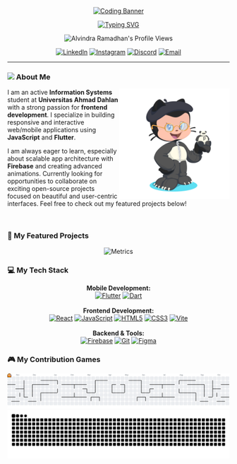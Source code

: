 <p align="center">
  <a href="https://github.com/AlvindraRamadhan">
    <img src="https://i.pinimg.com/originals/0c/a3/c6/0ca3c6208578b8910445c557b3bf8f87.gif" alt="Coding Banner" width="850" height="230"/>
  </a>
</p>
<div align="center">
  <a href="https://git.io/typing-svg">
    <img src="https://readme-typing-svg.demolab.com?font=Fira+Code&weight=600&pause=1000&color=FF449F&center=true&vCenter=true&width=435&lines=Hi+there%2C+I'm+Alvindra+Ramadhan!;A+Passionate+Frontend+Developer;Focusing+on+Flutter+%26+JavaScript" alt="Typing SVG" />
  </a>
</div>

<p align="center">
    <img src="https://komarev.com/ghpvc/?username=AlvindraRamadhan&label=Profile%20Views&color=0e75b6&style=flat-square" alt="Alvindra Ramadhan's Profile Views" />
</p>

<div align="center">
  <a href="https://linkedin.com/in/alvindra-ramadhan" target="_blank"><img src="https://img.shields.io/badge/LinkedIn-%230077B5.svg?style=for-the-badge&logo=linkedin&logoColor=white" alt="LinkedIn"/></a>
  <a href="https://instagram.com/alvindramadhann" target="_blank"><img src="https://img.shields.io/badge/Instagram-%23E4405F.svg?style=for-the-badge&logo=Instagram&logoColor=white" alt="Instagram"/></a>
  <a href="https://discord.gg/q28QhDWv" target="_blank"><img src="https://img.shields.io/badge/Discord-%237289DA.svg?style=for-the-badge&logo=discord&logoColor=white" alt="Discord"/></a>
  <a href="mailto:alvindraramadhan1210@gmail.com"><img src="https://img.shields.io/badge/Email-D14836?style=for-the-badge&logo=gmail&logoColor=white" alt="Email"/></a>
</div>

---

### <img src="https://raw.githubusercontent.com/MartinHeinz/MartinHeinz/master/wave.gif" width="30px"> About Me

<img src="https://raw.githubusercontent.com/AlvindraRamadhan/AlvindraRamadhan/main/octocat-1754428509830.png" alt="My Octocat" width="250" align="right" />

I am an active **Information Systems** student at **Universitas Ahmad Dahlan** with a strong passion for **frontend development**. I specialize in building responsive and interactive web/mobile applications using **JavaScript** and **Flutter**.

I am always eager to learn, especially about scalable app architecture with **Firebase** and creating advanced animations. Currently looking for opportunities to collaborate on exciting open-source projects focused on beautiful and user-centric interfaces. Feel free to check out my featured projects below!

<br clear="right"/>

### 🚀 My Featured Projects
<p align="center">
  <img src="https://github.com/AlvindraRamadhan/AlvindraRamadhan/blob/main/metrics.svg" alt="Metrics">
</p>

### 💻 My Tech Stack
<p align="center">
  <strong>Mobile Development:</strong><br>
  <a href="#"><img src="https://img.shields.io/badge/Flutter-%2302569B.svg?style=for-the-badge&logo=Flutter&logoColor=white" alt="Flutter"></a>
  <a href="#"><img src="https://img.shields.io/badge/dart-%230175C2.svg?style=for-the-badge&logo=dart&logoColor=white" alt="Dart"></a>
  <br><br>
  <strong>Frontend Development:</strong><br>
  <a href="#"><img src="https://img.shields.io/badge/react-%2320232a.svg?style=for-the-badge&logo=react&logoColor=%2361DAFB" alt="React"></a>
  <a href="#"><img src="https://img.shields.io/badge/javascript-%23323330.svg?style=for-the-badge&logo=javascript&logoColor=%23F7DF1E" alt="JavaScript"></a>
  <a href="#"><img src="https://img.shields.io/badge/html5-%23E34F26.svg?style=for-the-badge&logo=html5&logoColor=white" alt="HTML5"></a>
  <a href="#"><img src="https://img.shields.io/badge/css3-%231572B6.svg?style=for-the-badge&logo=css3&logoColor=white" alt="CSS3"></a>
  <a href="#"><img src="https://img.shields.io/badge/vite-%23646CFF.svg?style=for-the-badge&logo=vite&logoColor=white" alt="Vite"></a>
  <br><br>
  <strong>Backend & Tools:</strong><br>
  <a href="#"><img src="https://img.shields.io/badge/firebase-a08021?style=for-the-badge&logo=firebase&logoColor=ffcd34" alt="Firebase"></a>
  <a href="#"><img src="https://img.shields.io/badge/git-%23F05033.svg?style=for-the-badge&logo=git&logoColor=white" alt="Git"></a>
  <a href="#"><img src="https://img.shields.io/badge/figma-%23F24E1E.svg?style=for-the-badge&logo=figma&logoColor=white" alt="Figma"></a>
</p>


### 🎮 My Contribution Games
<div align="center">
  <picture>
    <source media="(prefers-color-scheme: dark)" srcset="https://raw.githubusercontent.com/AlvindraRamadhan/AlvindraRamadhan/output/pacman-contribution-graph-dark.svg">
    <source media="(prefers-color-scheme: light)" srcset="https://raw.githubusercontent.com/AlvindraRamadhan/AlvindraRamadhan/output/pacman-contribution-graph.svg">
    <img alt="Pacman Contribution Graph" src="https://raw.githubusercontent.com/AlvindraRamadhan/AlvindraRamadhan/output/pacman-contribution-graph.svg">
  </picture>
  <br>
  <img src="https://raw.githubusercontent.com/AlvindraRamadhan/AlvindraRamadhan/output/snake.svg" alt="Snake Contribution Graph" />
</div>
